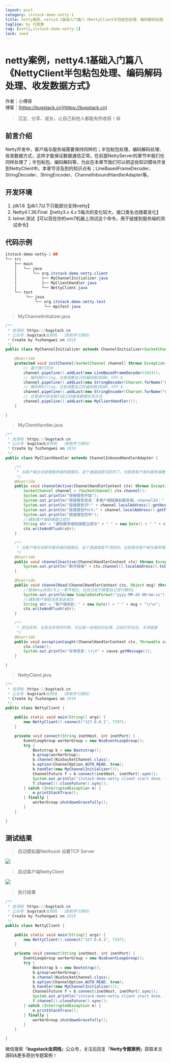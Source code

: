 ```yaml
---
layout: post
category: itstack-demo-netty-1
title: netty案例，netty4.1基础入门篇八《NettyClient半包粘包处理、编码解码处理、收发数据方式》
tagline: by 付政委
tag: [netty,itstack-demo-netty-1]
lock: need
---
```


# netty案例，netty4.1基础入门篇八《NettyClient半包粘包处理、编码解码处理、收发数据方式》

作者：小傅哥
<br/>博客：[https://bugstack.cn](https://bugstack.cn)

> 沉淀、分享、成长，让自己和他人都能有所收获！😄

## 前言介绍
Netty开发中，客户端与服务端需要保持同样的；半包粘包处理，编码解码处理、收发数据方式，这样才能保证数据通信正常。在前面NettyServer的章节中我们也同样处理了；半包粘包、编码解码等，为此在本章节我们可以把这些知识模块开发到NettyClient中。本章节涉及到的知识点有；LineBasedFrameDecoder、StringDecoder、StringEncoder、ChannelInboundHandlerAdapter等。
## 开发环境
1. jdk1.8【jdk1.7以下只能部分支持netty】
2. Netty4.1.36.Final【netty3.x 4.x 5每次的变化较大，接口类名也随着变化】
3. telnet 测试【可以现在你的win7机器上测试这个命令，用于链接到服务端的测试命令】
## 代码示例
```java
itstack-demo-netty-1-08
└── src
    ├── main
    │   └── java
    │       └── org.itstack.demo.netty.client
    │           ├── MyChannelInitializer.java
    │           ├── MyClientHandler.java
    │           └── NettyClient.java
    └── test
         └── java
             └── org.itstack.demo.netty.test
                 └── ApiTest.java
```
>MyChannelInitializer.java

```java
/**
 * 虫洞栈：https://bugstack.cn
 * 公众号：bugstack虫洞栈  ｛获取学习源码｝
 * Create by fuzhengwei on 2019
 */
public class MyChannelInitializer extends ChannelInitializer<SocketChannel> {

    @Override
    protected void initChannel(SocketChannel channel) throws Exception {
        // 基于换行符号
        channel.pipeline().addLast(new LineBasedFrameDecoder(1024));
        // 解码转String，注意调整自己的编码格式GBK、UTF-8
        channel.pipeline().addLast(new StringDecoder(Charset.forName("GBK")));
        // 解码转String，注意调整自己的编码格式GBK、UTF-8
        channel.pipeline().addLast(new StringEncoder(Charset.forName("GBK")));
        // 在管道中添加我们自己的接收数据实现方法
        channel.pipeline().addLast(new MyClientHandler());
    }

}
```
>MyClientHandler.java

```java
/**
 * 虫洞栈：https://bugstack.cn
 * 公众号：bugstack虫洞栈  ｛获取学习源码｝
 * Create by fuzhengwei on 2019
 */
public class MyClientHandler extends ChannelInboundHandlerAdapter {

    /**
     * 当客户端主动链接服务端的链接后，这个通道就是活跃的了。也就是客户端与服务端建立了通信通道并且可以传输数据
     */
    @Override
    public void channelActive(ChannelHandlerContext ctx) throws Exception {
        SocketChannel channel = (SocketChannel) ctx.channel();
        System.out.println("链接报告开始");
        System.out.println("链接报告信息：本客户端链接到服务端。channelId：" + channel.id());
        System.out.println("链接报告IP:" + channel.localAddress().getHostString());
        System.out.println("链接报告Port:" + channel.localAddress().getPort());
        System.out.println("链接报告完毕");
        //通知客户端链接建立成功
        String str = "通知服务端链接建立成功" + " " + new Date() + " " + channel.localAddress().getHostString() + "\r\n";
        ctx.writeAndFlush(str);
    }

    /**
     * 当客户端主动断开服务端的链接后，这个通道就是不活跃的。也就是说客户端与服务端的关闭了通信通道并且不可以传输数据
     */
    @Override
    public void channelInactive(ChannelHandlerContext ctx) throws Exception {
        System.out.println("断开链接" + ctx.channel().localAddress().toString());
    }

    @Override
    public void channelRead(ChannelHandlerContext ctx, Object msg) throws Exception {
        //接收msg消息{与上一章节相比，此处已经不需要自己进行解码}
        System.out.println(new SimpleDateFormat("yyyy-MM-dd HH:mm:ss").format(new Date()) + " 接收到消息：" + msg);
        //通知客户端链消息发送成功
        String str = "客户端收到：" + new Date() + " " + msg + "\r\n";
        ctx.writeAndFlush(str);
    }

    /**
     * 抓住异常，当发生异常的时候，可以做一些相应的处理，比如打印日志、关闭链接
     */
    @Override
    public void exceptionCaught(ChannelHandlerContext ctx, Throwable cause) throws Exception {
        ctx.close();
        System.out.println("异常信息：\r\n" + cause.getMessage());
    }

}
```
>NettyClient.java

```java
/**
 * 虫洞栈：https://bugstack.cn
 * 公众号：bugstack虫洞栈  ｛获取学习源码｝
 * Create by fuzhengwei on 2019
 */
public class NettyClient {

    public static void main(String[] args) {
        new NettyClient().connect("127.0.0.1", 7397);
    }

    private void connect(String inetHost, int inetPort) {
        EventLoopGroup workerGroup = new NioEventLoopGroup();
        try {
            Bootstrap b = new Bootstrap();
            b.group(workerGroup);
            b.channel(NioSocketChannel.class);
            b.option(ChannelOption.AUTO_READ, true);
            b.handler(new MyChannelInitializer());
            ChannelFuture f = b.connect(inetHost, inetPort).sync();
            System.out.println("itstack-demo-netty client start done. {关注公众号：bugstack虫洞栈，获取源码}");
            f.channel().closeFuture().sync();
        } catch (InterruptedException e) {
            e.printStackTrace();
        } finally {
            workerGroup.shutdownGracefully();
        }
    }

}
```
## 测试结果
>启动模拟器NetAssist 设置TCP Server

![](https://bugstack.cn/assets/images/pic-content/2019/08/netty-1-08-1.png)

>启动客户端NettyClient

![](https://bugstack.cn/assets/images/pic-content/2019/08/netty-1-08-2.png)

>执行结果

```java
/**
 * 虫洞栈：https://bugstack.cn
 * 公众号：bugstack虫洞栈  ｛获取学习源码｝
 * Create by fuzhengwei on 2019
 */
public class NettyClient {

    public static void main(String[] args) {
        new NettyClient().connect("127.0.0.1", 7397);
    }

    private void connect(String inetHost, int inetPort) {
        EventLoopGroup workerGroup = new NioEventLoopGroup();
        try {
            Bootstrap b = new Bootstrap();
            b.group(workerGroup);
            b.channel(NioSocketChannel.class);
            b.option(ChannelOption.AUTO_READ, true);
            b.handler(new MyChannelInitializer());
            ChannelFuture f = b.connect(inetHost, inetPort).sync();
            System.out.println("itstack-demo-netty client start done. {关注公众号：bugstack虫洞栈，获取源码}");
            f.channel().closeFuture().sync();
        } catch (InterruptedException e) {
            e.printStackTrace();
        } finally {
            workerGroup.shutdownGracefully();
        }
    }

}
```

微信搜索「**bugstack虫洞栈**」公众号，关注后回复「**Netty专题案例**」获取本文源码&更多原创专题案例！

